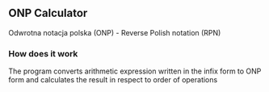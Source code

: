 ## ONP Calculator 

Odwrotna notacja polska (ONP) - Reverse Polish notation (RPN) 

### How does it work
The program converts arithmetic expression written in the infix form to ONP form and calculates the result in respect to order of operations









